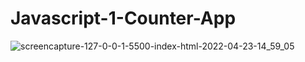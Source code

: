 # Javascript-1-Counter-App
![screencapture-127-0-0-1-5500-index-html-2022-04-23-14_59_05](https://user-images.githubusercontent.com/91652722/165232984-7ef65bc8-6b4d-4aa3-a912-fec6855d10d4.png)
